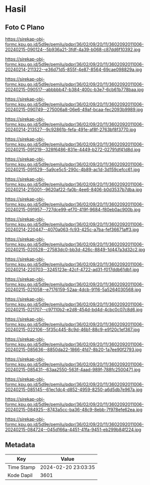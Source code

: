 # Hasil

## Foto C Plano

https://sirekap-obj-formc.kpu.go.id/5d9e/pemilu/pdpr/36/02/09/20/11/3602092011006-20240215-090124--5b936a21-3fdf-4a39-b068-c87dd6f10392.jpg

https://sirekap-obj-formc.kpu.go.id/5d9e/pemilu/pdpr/36/02/09/20/11/3602092011006-20240214-211322--e36d71d5-855f-4e87-8564-69cae098829a.jpg

https://sirekap-obj-formc.kpu.go.id/5d9e/pemilu/pdpr/36/02/09/20/11/3602092011006-20240215-090517--abbbbb47-b384-400c-b3e7-6cb61b778baa.jpg

https://sirekap-obj-formc.kpu.go.id/5d9e/pemilu/pdpr/36/02/09/20/11/3602092011006-20240215-090749--275006a8-06e6-49af-bcaa-fec2093b9989.jpg

https://sirekap-obj-formc.kpu.go.id/5d9e/pemilu/pdpr/36/02/09/20/11/3602092011006-20240214-213527--9c92861b-fefa-491e-af8f-2763bf8f3770.jpg

https://sirekap-obj-formc.kpu.go.id/5d9e/pemilu/pdpr/36/02/09/20/11/3602092011006-20240215-091219--328f6486-831e-4449-b272-02791df41d8d.jpg

https://sirekap-obj-formc.kpu.go.id/5d9e/pemilu/pdpr/36/02/09/20/11/3602092011006-20240215-091529--5a9ce5c5-290c-4b89-ac1d-3d159cefcc61.jpg

https://sirekap-obj-formc.kpu.go.id/5d9e/pemilu/pdpr/36/02/09/20/11/3602092011006-20240214-215001--9620af22-fa0b-4ee6-8406-b0d3537b7dba.jpg

https://sirekap-obj-formc.kpu.go.id/5d9e/pemilu/pdpr/36/02/09/20/11/3602092011006-20240215-091957--727dce99-ef70-419f-9684-f80eb0ac900b.jpg

https://sirekap-obj-formc.kpu.go.id/5d9e/pemilu/pdpr/36/02/09/20/11/3602092011006-20240214-220447--4070a063-fc93-425c-a7ba-fef36671aff3.jpg

https://sirekap-obj-formc.kpu.go.id/5d9e/pemilu/pdpr/36/02/09/20/11/3602092011006-20240215-020528--27583dc0-bb3d-426c-8849-1d447a3d32c2.jpg

https://sirekap-obj-formc.kpu.go.id/5d9e/pemilu/pdpr/36/02/09/20/11/3602092011006-20240214-220703--3245123e-42cf-4722-ad31-f017ddb61db1.jpg

https://sirekap-obj-formc.kpu.go.id/5d9e/pemilu/pdpr/36/02/09/20/11/3602092011006-20240215-021058--e7176159-52aa-4dcb-9116-5a5264030568.jpg

https://sirekap-obj-formc.kpu.go.id/5d9e/pemilu/pdpr/36/02/09/20/11/3602092011006-20240215-021707--c97110b2-e2d8-454d-bd4d-4cbc0c07c8d6.jpg

https://sirekap-obj-formc.kpu.go.id/5d9e/pemilu/pdpr/36/02/09/20/11/3602092011006-20240215-022106--5f35c445-8c9d-46b1-88c9-e9120c1ef367.jpg

https://sirekap-obj-formc.kpu.go.id/5d9e/pemilu/pdpr/36/02/09/20/11/3602092011006-20240215-085636--8850da22-1866-4fd7-8b20-1a7ee90f2793.jpg

https://sirekap-obj-formc.kpu.go.id/5d9e/pemilu/pdpr/36/02/09/20/11/3602092011006-20240215-085431--63aa2550-563f-4aad-989f-788fc2500471.jpg

https://sirekap-obj-formc.kpu.go.id/5d9e/pemilu/pdpr/36/02/09/20/11/3602092011006-20240215-085145--61ec1dc4-d852-4959-8250-a6d5db7e967a.jpg

https://sirekap-obj-formc.kpu.go.id/5d9e/pemilu/pdpr/36/02/09/20/11/3602092011006-20240215-084925--8743a5cc-ba36-48c9-8ebb-7f978efe62ea.jpg

https://sirekap-obj-formc.kpu.go.id/5d9e/pemilu/pdpr/36/02/09/20/11/3602092011006-20240215-084724--045d166a-4451-41fa-9451-eb299b84f224.jpg


## Metadata

| Key        | Value               |
| ---------- | ------------------- |
| Time Stamp | 2024-02-20 23:03:35 |
| Kode Dapil | 3601                |



